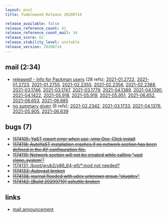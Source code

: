 ```yaml
---
layout: post
title: Tumbleweed Release 20200714

release_available: false
release_reference_count: 41
release_reference_count_mail: 34
release_score: 62
release_stability_level: unstable
release_version: 20200714
---
```


## mail (2:34)

- [released! - Info for Packman users](https://lists.opensuse.org/opensuse-factory/2020-07/msg00299.html) (28 refs); [2021-01.2722](https://lists.opensuse.org/archives/list/factory@lists.opensuse.org/thread/45MMDPAVELGHD37VLDCGBR4JZ4FOFDIZ), [2021-01.2723](https://lists.opensuse.org/archives/list/factory@lists.opensuse.org/thread/NFRK6IURYTZCSO2MC3TY5QHPETVVQXIL), [2021-01.2755](https://lists.opensuse.org/archives/list/factory@lists.opensuse.org/thread/2KAOTG24Z4TPQX7C2PBQPZKUFKLAAE7M), [2021-02.2355](https://lists.opensuse.org/archives/list/factory@lists.opensuse.org/thread/45MMDPAVELGHD37VLDCGBR4JZ4FOFDIZ), [2021-02.2356](https://lists.opensuse.org/archives/list/factory@lists.opensuse.org/thread/NFRK6IURYTZCSO2MC3TY5QHPETVVQXIL), [2021-02.2388](https://lists.opensuse.org/archives/list/factory@lists.opensuse.org/thread/2KAOTG24Z4TPQX7C2PBQPZKUFKLAAE7M), [2021-03.1746](https://lists.opensuse.org/archives/list/factory@lists.opensuse.org/thread/45MMDPAVELGHD37VLDCGBR4JZ4FOFDIZ), [2021-03.1747](https://lists.opensuse.org/archives/list/factory@lists.opensuse.org/thread/NFRK6IURYTZCSO2MC3TY5QHPETVVQXIL), [2021-03.1779](https://lists.opensuse.org/archives/list/factory@lists.opensuse.org/thread/2KAOTG24Z4TPQX7C2PBQPZKUFKLAAE7M), [2021-04.1389](https://lists.opensuse.org/archives/list/factory@lists.opensuse.org/thread/45MMDPAVELGHD37VLDCGBR4JZ4FOFDIZ), [2021-04.1390](https://lists.opensuse.org/archives/list/factory@lists.opensuse.org/thread/NFRK6IURYTZCSO2MC3TY5QHPETVVQXIL), [2021-04.1422](https://lists.opensuse.org/archives/list/factory@lists.opensuse.org/thread/2KAOTG24Z4TPQX7C2PBQPZKUFKLAAE7M), [2021-05.918](https://lists.opensuse.org/archives/list/factory@lists.opensuse.org/thread/45MMDPAVELGHD37VLDCGBR4JZ4FOFDIZ), [2021-05.919](https://lists.opensuse.org/archives/list/factory@lists.opensuse.org/thread/NFRK6IURYTZCSO2MC3TY5QHPETVVQXIL), [2021-05.951](https://lists.opensuse.org/archives/list/factory@lists.opensuse.org/thread/2KAOTG24Z4TPQX7C2PBQPZKUFKLAAE7M), [2021-06.652](https://lists.opensuse.org/archives/list/factory@lists.opensuse.org/thread/45MMDPAVELGHD37VLDCGBR4JZ4FOFDIZ), [2021-06.653](https://lists.opensuse.org/archives/list/factory@lists.opensuse.org/thread/NFRK6IURYTZCSO2MC3TY5QHPETVVQXIL), [2021-06.685](https://lists.opensuse.org/archives/list/factory@lists.opensuse.org/thread/2KAOTG24Z4TPQX7C2PBQPZKUFKLAAE7M)
- [no summary given](https://lists.opensuse.org/archives/list/factory@lists.opensuse.org/thread/XK6K6BHIZ6OLZTUFENDELT2MIHTMQHAD) (6 refs); [2021-02.2342](https://lists.opensuse.org/archives/list/factory@lists.opensuse.org/thread/XK6K6BHIZ6OLZTUFENDELT2MIHTMQHAD), [2021-03.1733](https://lists.opensuse.org/archives/list/factory@lists.opensuse.org/thread/XK6K6BHIZ6OLZTUFENDELT2MIHTMQHAD), [2021-04.1376](https://lists.opensuse.org/archives/list/factory@lists.opensuse.org/thread/XK6K6BHIZ6OLZTUFENDELT2MIHTMQHAD), [2021-05.905](https://lists.opensuse.org/archives/list/factory@lists.opensuse.org/thread/XK6K6BHIZ6OLZTUFENDELT2MIHTMQHAD), [2021-06.639](https://lists.opensuse.org/archives/list/factory@lists.opensuse.org/thread/XK6K6BHIZ6OLZTUFENDELT2MIHTMQHAD)

## bugs (7)

<!--more-->

- ~~[1174105: YaST report error when use .ymp One-Click install](https://bugzilla.opensuse.org/show_bug.cgi?id=1174105)~~
- ~~[1174118: AutoYaST installation crashes if no network section has been defined in the AY configuration file.](https://bugzilla.opensuse.org/show_bug.cgi?id=1174118)~~
- ~~[1174119: Network section will not be created while calling "yast clone_system'"](https://bugzilla.opensuse.org/show_bug.cgi?id=1174119)~~
- [1174131: /boot/grub2/x86_64-efi/*.mod not needed?](https://bugzilla.opensuse.org/show_bug.cgi?id=1174131)
- ~~[1174133: Autoyast broken](https://bugzilla.opensuse.org/show_bug.cgi?id=1174133)~~
- ~~[1174138: journal flooded with udev unknown group "plugdev"](https://bugzilla.opensuse.org/show_bug.cgi?id=1174138)~~
- ~~[1174142: \[Build 20200710\]  sshuttle broken](https://bugzilla.opensuse.org/show_bug.cgi?id=1174142)~~



## links

- [mail announcement](https://lists.opensuse.org/archives/list/factory@lists.opensuse.org/thread/XK6K6BHIZ6OLZTUFENDELT2MIHTMQHAD)
